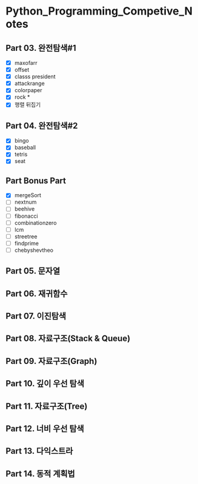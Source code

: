 # Python_Programming_Competive_Notes

## Part 03. 완전탐색#1

- [x] maxofarr
- [x] offset
- [x] classs president
- [x] attackrange
- [x] colorpaper
- [x] rock *
- [x] 행렬 뒤집기

## Part 04. 완전탐색#2

- [x] bingo
- [x] baseball
- [x] tetris
- [x] seat

## Part Bonus Part
- [x] mergeSort
- [ ] nextnum
- [ ] beehive
- [ ] fibonacci
- [ ] combinationzero
- [ ] lcm
- [ ] streetree
- [ ] findprime
- [ ] chebyshevtheo

## Part 05. 문자열

## Part 06. 재귀함수

## Part 07. 이진탐색

## Part 08. 자료구조(Stack & Queue)

## Part 09. 자료구조(Graph)

## Part 10. 깊이 우선 탐색

## Part 11. 자료구조(Tree)

## Part 12. 너비 우선 탐색

## Part 13. 다익스트라

## Part 14. 동적 계획법
